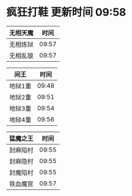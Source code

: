 # 疯狂打鞋 更新时间 09:58

| 无相天魔   | 时间    |
|--------|-------|
| 无相炼狱 | 09:57 |
| 无相乱狼 | 09:57 |

| 间王   | 时间    |
|--------|-------|
| 地狱1重 | 09:48 |
| 地狱2重 | 09:51 |
| 地狱3重 | 09:54 |
| 地狱4重 | 09:56 |

| 猛魔之王   | 时间    |
|--------|-------|
| 封麻陷村 | 09:55 |
| 封麻隐村 | 09:55 |
| 封魔陷村 | 09:55 |
| 铁血魔宫 | 09:57 |